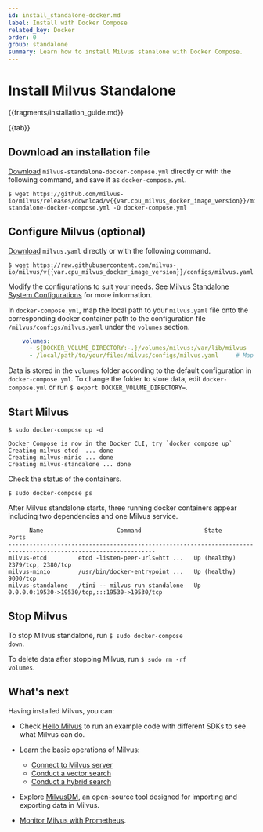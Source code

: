 ```yaml
---
id: install_standalone-docker.md
label: Install with Docker Compose
related_key: Docker
order: 0
group: standalone
summary: Learn how to install Milvus stanalone with Docker Compose.
---
```


# Install Milvus Standalone

{{fragments/installation_guide.md}}

{{tab}}

## Download an installation file

[Download](https://github.com/milvus-io/milvus/releases/download/v{{var.cpu_milvus_docker_image_version}}/milvus-standalone-docker-compose.yml) `milvus-standalone-docker-compose.yml` directly or with the following command, and save it as `docker-compose.yml`.

```
$ wget https://github.com/milvus-io/milvus/releases/download/v{{var.cpu_milvus_docker_image_version}}/milvus-standalone-docker-compose.yml -O docker-compose.yml
```

## Configure Milvus (optional)

[Download](https://raw.githubusercontent.com/milvus-io/milvus/v{{var.cpu_milvus_docker_image_version}}/configs/milvus.yaml) `milvus.yaml` directly or with the following command.

```
$ wget https://raw.githubusercontent.com/milvus-io/milvus/v{{var.cpu_milvus_docker_image_version}}/configs/milvus.yaml
```

Modify the configurations to suit your needs. See [Milvus Standalone System Configurations](configuration_standalone-basic.md) for more information.


In `docker-compose.yml`, map the local path to your `milvus.yaml` file onto the corresponding docker container path to the configuration file `/milvus/configs/milvus.yaml` under the `volumes` section.

```yaml
    volumes:
      - ${DOCKER_VOLUME_DIRECTORY:-.}/volumes/milvus:/var/lib/milvus
      - /local/path/to/your/file:/milvus/configs/milvus.yaml     # Map the local path to the container path
```

<div class="alert note">
Data is stored in the <code>volumes</code> folder according to the default configuration in <code>docker-compose.yml</code>. To change the folder to store data, edit <code>docker-compose.yml</code> or run <code>$ export DOCKER_VOLUME_DIRECTORY=</code>.
</div>

## Start Milvus

```shell
$ sudo docker-compose up -d
```

```text
Docker Compose is now in the Docker CLI, try `docker compose up`
Creating milvus-etcd  ... done
Creating milvus-minio ... done
Creating milvus-standalone ... done
```


Check the status of the containers.
```
$ sudo docker-compose ps
```

After Milvus standalone starts, three running docker containers appear including two dependencies and one Milvus service. 
```
      Name                     Command                  State                          Ports
----------------------------------------------------------------------------------------------------------------
milvus-etcd         etcd -listen-peer-urls=htt ...   Up (healthy)   2379/tcp, 2380/tcp
milvus-minio        /usr/bin/docker-entrypoint ...   Up (healthy)   9000/tcp
milvus-standalone   /tini -- milvus run standalone   Up             0.0.0.0:19530->19530/tcp,:::19530->19530/tcp
```

## Stop Milvus

To stop Milvus standalone, run <code>$ sudo docker-compose down</code>.

To delete data after stopping Milvus, run <code>$ sudo rm -rf  volumes</code>.

## What's next

Having installed Milvus, you can:

- Check [Hello Milvus](example_code.md) to run an example code with different SDKs to see what Milvus can do.

- Learn the basic operations of Milvus:
  - [Connect to Milvus server](connect.md)
  - [Conduct a vector search](search.md)
  - [Conduct a hybrid search](hybridsearch.md)

- Explore [MilvusDM](migrate_overview.md), an open-source tool designed for importing and exporting data in Milvus.
- [Monitor Milvus with Prometheus](monitor.md).

